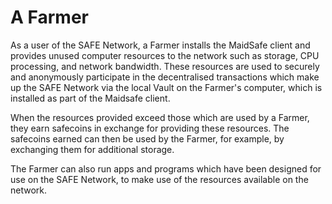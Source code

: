 # A Farmer

As a user of the SAFE Network, a Farmer installs the MaidSafe client and provides unused computer resources to the network such as storage, CPU processing, and network bandwidth. These resources are used to securely and anonymously participate in the decentralised transactions which make up the SAFE Network via the local Vault on the Farmer's computer, which is installed as part of the Maidsafe client.

When the resources provided exceed those which are used by a Farmer, they earn safecoins in exchange for providing these resources. The safecoins earned can then be used by the Farmer, for example, by exchanging them for additional storage.

The Farmer can also run apps and programs which have been designed for use on the SAFE Network, to make use of the resources available on the network.

